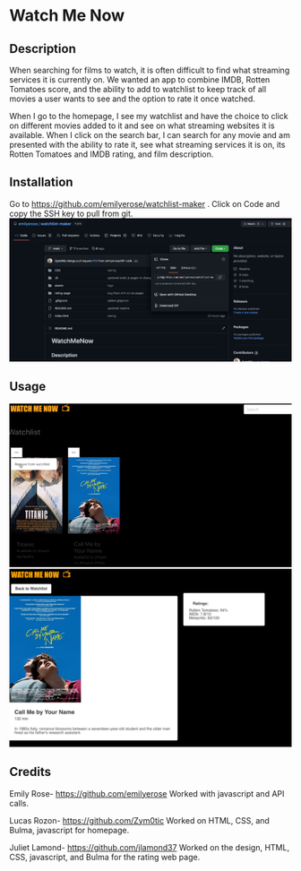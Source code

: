 # Watch Me Now

## Description
When searching for films to watch, it is often difficult to find what streaming services it is currently on. We wanted an app to combine IMDB, Rotten Tomatoes score, and the ability to add to watchlist to keep track of all movies a user wants to see and the option to rate it once watched.

When I go to the homepage, I see my watchlist and have the choice to click on different movies added to it and see on what streaming websites it is available. When I click on the search bar, I can search for any movie and am presented with the ability to rate it, see what streaming services it is on, its Rotten Tomatoes and IMDB rating, and film description. 

## Installation
Go to <a> https://github.com/emilyerose/watchlist-maker </a>.
Click on Code and copy the SSH key to pull from git. <img src="assets/githubscreenshot.png">

## Usage
<img src="assets/WatchmeNowhomepage.png">
<img src="assets/ratingpage.png">

## Credits
Emily Rose- <a> https://github.com/emilyerose </a>
Worked with javascript and API calls.

Lucas Rozon- <a> https://github.com/Zym0tic </a>
Worked on HTML, CSS, and Bulma, javascript for homepage.

Juliet Lamond- <a> https://github.com/jlamond37 </a>
Worked on the design, HTML, CSS, javascript, and Bulma for the rating web page.


